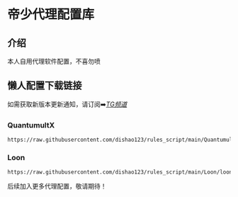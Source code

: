 # 帝少代理配置库

## 介绍
本人自用代理软件配置，不喜勿喷

## 懒人配置下载链接  
如需获取新版本更新通知，请订阅➡️[*TG频道*](https://t.me/dishao_channel)

### QuantumultX
    https://raw.githubusercontent.com/dishao123/rules_script/main/QuantumultX/quanx.conf
### Loon
    https://raw.githubusercontent.com/dishao123/rules_script/main/Loon/loon.conf

后续加入更多代理配置，敬请期待！
